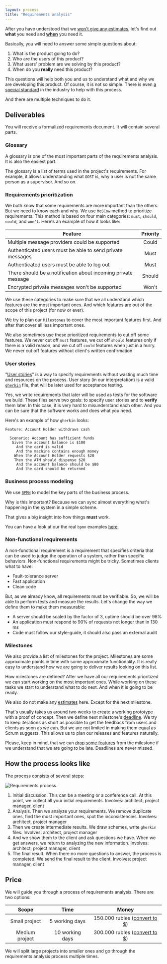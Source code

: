 ```yaml
---
layout: process
title: "Requirements analysis"
---
```


After you have understood that we [won't give any estimates](/meta/rsdp/estimates), let's find out **what** you need and [**when**](/meta/rsdp/how-to-always-be-on-time) you need it.

Basically, you will need to answer some simple questions about:
1. What is the product going to do?
2. Who are the users of this product?
3. What users' problem are we solving by this product?
4. When do you **really** need this product?

This questions will help both you and us to understand what and why we are developing this product.
Of course, it is not so simple. There is even [a special standard](https://standards.ieee.org/findstds/standard/830-1998.html) in the industry to help with this process.

And there are multiple techniques to do it.


## Deliverables

You will receive a formalized requirements document.
It will contain several parts.

### Glossary

A glossary is one of the most important parts of the requirements analysis.
It is also the easiest part.

The glossary is a list of terms used in the project's requirements.
For example, it allows understanding what `GOST` is,
why a user is not the same person as a supervisor. And so on.

### Requirements prioritization

We both know that some requirements are more important than the others.
But we need to know each and why. We use `MoSCow` method to prioritize requirements.
This method is based on four main categories: `must`, `should`, `could`, and `won't`.
Here's an example of how it looks like:

| Feature                                                        | Priority |
|----------------------------------------------------------------|:--------:|
| Multiple message providers could be supported                  |   Could  |
| Authenticated users must be able to send private messages      |   Must   |
| Authenticated users must be able to log out                    |   Must   |
| There should be a notification about incoming private message  |  Should  |
| Encrypted private messages won't be supported                  |   Won't  |

We use these categories to make sure that we all understand which features are the most important ones.
And which features are out of the scope of this project (for now or ever).

We try to plan our `Milestones` to cover the most important features first.
And after that cover all less important ones.

We also sometimes use these prioritized requirements to cut off some features.
We never cut off `must` features, we cut off `should` features only if there is a valid reason, and we cut off `could` features when just in a hurry. We never cut off features without client's written confirmation.

### User stories

"[User stories](https://en.wikipedia.org/wiki/User_story)" is a way to specify requirements without wasting much time and resources on the process. User story (in our interpretation) is a valid [`gherkin`](https://github.com/cucumber/cucumber/wiki/Gherkin) file, that will be later used for acceptance testing.

Yes, we write requirements that later will be used as tests for the software we build.
These files serve two goals: to specify user stories and to **verify** them later.
In this case, it is very hard to misunderstand each other.
And you can be sure that the software works and does what you need.

Here's an example of how `gherkin` looks:

```gherkin
Feature: Account Holder withdraws cash

  Scenario: Account has sufficient funds
   Given the account balance is $100
     And the card is valid
     And the machine contains enough money
    When the Account Holder requests $20
    Then the ATM should dispense $20
     And the account balance should be $80
     And the card should be returned
```

### Business process modeling

We use [`BPMN`](https://en.wikipedia.org/wiki/Business_Process_Model_and_Notation) to model the key parts of the business process.

Why is this important?
Because we can sync almost everything what's happening in the system in a simple scheme.

That gives a big insight into how things **must** work.

You can have a look at our the real `bpmn` examples [here](https://github.com/wemake-services/meta/tree/master/processes).

### Non-functional requirements

A non-functional requirement is a requirement that specifies criteria that can be used to judge the operation of a system, rather than specific behaviors.
Non-functional requirements might be tricky. Sometimes clients what to have:

- Fault-tolerance server
- Fast application
- Clean code

But, as we already know, all requirements must be verifiable.
So, we will be able to perform tests and measure the results.
Let's change the way we define them to make them measurable:

- A server should be scaled by the factor of 3, uptime should be over 98%
- An application must respond to 90% of requests not longer than in 130 ms
- Code must follow our style-guide, it should also pass an external audit

### Milestones

We also provide a list of milestones for the project.
Milestones are some approximate points in
time with some approximate functionality.
It is really easy to understand how we are going to deliver results looking
on this list.

How milestones are defined? After we have all our requirements prioritized
we can start working on the most important ones. While working on these
tasks we start to understand what to do next. And when it is going to be ready.

We also do not make any [estimates](/meta/rsdp/estimates/) here. Except for the next milestone.

That's usually takes us around two weeks to create a
working prototype with a proof of concept.
Then we define next milestone's [deadline](/meta/rsdp/how-to-always-be-on-time/).
We try to keep iterations as short as possible to get the feedback from users
and clients as soon as we can. But we are not limited in making them equal as
Scrum suggests. This allows us to plan our releases and features naturally.

Please, keep in mind, that we can [drop some features](/meta/rsdp/how-to-always-be-on-time/#what-happens-when-we-feel-that-we-will-be-late)
from the milestone if we understand that we are going to be late.
Deadlines are never missed.


## How the process looks like

The process consists of several steps:

![Requirements process](https://i.imgur.com/LyhzqPA.png)

1. Initial discussion. This can be a meeting or a conference call. At this point, we collect all your initial requirements. Involves: architect, project manager, client
2. Analysis. Then we analyze your requirements. We remove duplicate ones, find the most important ones, spot the inconsistencies. Involves: architect, project manager
3. Then we create intermediate results. We draw schemes, write `gherkin` files. Involves: architect, project manager
4. And we show them to the client and ask questions we have. When we get answers, we return to analyzing the new information. Involves: architect, project manager, client
5. The final result. When there no more questions to answer, the process is completed. We send the final result to the client. Involves: project manager, client


## Price

We will guide you through a process of requirements analysis.
There are two options:


|      Scope     |       Time      |      Money     |
|:--------------:|:---------------:|:--------------:|
|  Small project |  5 working days | 150.000 rubles ([convert to $](http://www.countrycurrencyrates.com/en/convert/RUB/USD/150000)) |
| Medium project | 10 working days | 300.000 rubles ([convert to $](http://www.countrycurrencyrates.com/en/convert/RUB/USD/300000)) |

We will split large projects into smaller ones and
go through the requirements analysis process multiple times.
